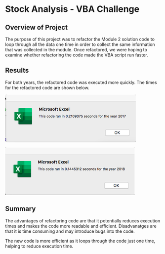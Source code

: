 # Stock Analysis - VBA Challenge

## Overview of Project
The purpose of this project was to refactor the Module 2 solution code to loop through all the data one time in order to collect the same information that was collected in the module.  Once refactored, we were hoping to examine whether refactoring the code made the VBA script run faster.  

## Results

For both years, the refactored code was executed more quickly.  The times for the refactored code are shown below.

![png](Resources/VBA_Challenge_2017.png)

![png](Resources/VBA_Challenge_2018.png)

## Summary

The advantages of refactoring code are that it potentially reduces execution times and makes the code more readable and efficient.  Disadvanatges are that it is time consuming and may introduce bugs into the code. 

The new code is more efficient as it loops through the code just one time, helping to reduce execution time. 
